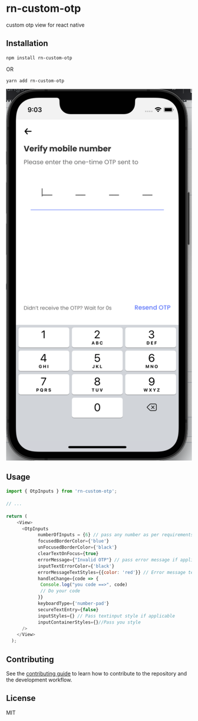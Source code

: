 # rn-custom-otp

custom otp view for react native

## Installation

```sh
npm install rn-custom-otp
```

OR

```sh
yarn add rn-custom-otp
```

![Example](https://github.com/Ashi90/ashish-rn-otp/blob/master/Screenshot%202022-02-22%20at%209.03.29%20PM.png)

## Usage

```js
import { OtpInputs } from 'rn-custom-otp';

// ...

return (
    <View>
      <OtpInputs
            numberOfInputs = {6} // pass any number as per requirements
            focusedBorderColor={'blue'}
            unFocusedBorderColor={'black'}
            clearTextOnFocus={true}
            errorMessage={"Invalid OTP"} // pass error message if applicable
            inputTextErrorColor={'black'}
            errorMessageTextStyles={{color: 'red'}} // Error message text style
            handleChange={code => {
             Console.log("you code ==>", code)
             // Do your code
            }}
            keyboardType={'number-pad'}
            secureTextEntry={false}
            inputStyles={} // Pass textinput style if applicable
            inputContainerStyles={}//Pass you style
      />
    </View>
  );
```

## Contributing

See the [contributing guide](CONTRIBUTING.md) to learn how to contribute to the repository and the development workflow.

## License

MIT

```

```
